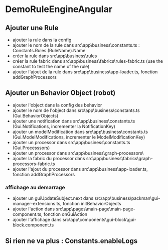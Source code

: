 # DemoRuleEngineAngular

## Ajouter une Rule
- ajouter la rule dans la config 
- ajouter le nom de la rule dans src\app\business\constants.ts : Constants.Rules.(RuleName).Name
- créer la rule dans src\app\business\rules
- créer la rule fabric dans src\app\business\fabrics\rules-fabric.ts (use the constant to test the name of the rule)
- ajouter l'ajout de la rule dans src\app\business\app-loader.ts, fonction addGraphProcessors


## Ajouter un Behavior Object (robot)
- ajouter l'object dans la config des behavior
- ajouter le nom de l'object dans src\app\business\constants.ts (Gui.BehaviorObjects)
- ajouter une notification dans src\app\business\constants.ts (Gui.Notifications, incrementer la NotificationKey) 
- ajouter un modelModification dans src\app\business\constants.ts (Gui.ModelModifications, incrementer le ModelModificationKey) 
- ajouter un processor dans src\app\business\constants.ts (Gui.Processsors) 
- ajouter un processor dans src\app\business\graph-processors\
- ajouter la fabric du processor dans src\app\business\fabrics\graph-processors-fabric.ts
- ajouter l'ajout du processor dans src\app\business\app-loader.ts, fonction addGraphProcessors

### affichage au demarrage
- ajouter un guiUpdateSubject.next dans src\app\business\packman\gui-manager-extensions.ts, fonction initBehaviorObjects
- ajouter l'action dans src\app\pages\main-page\main-page-component.ts, fonction onGuiAction
- ajouter l'affichage dans src\app\components\gui-block\gui-block.component.ts

## Si rien ne va plus : Constants.enableLogs






